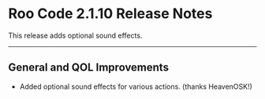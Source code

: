 # Roo Code 2.1.10 Release Notes

This release adds optional sound effects.

---

## General and QOL Improvements

*   Added optional sound effects for various actions. (thanks HeavenOSK!)